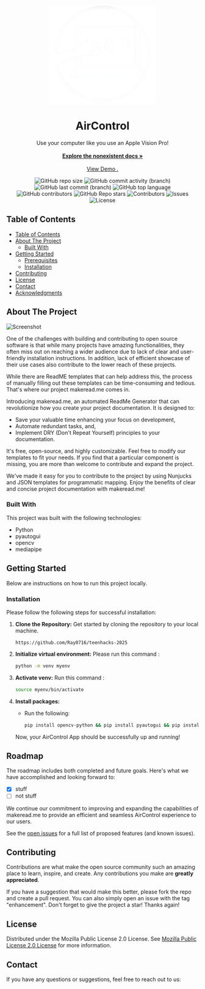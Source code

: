 <br/>
<div align="center">
<a href="h[ttps://github.com/ShaanCoding/makeread.me](https://github.com/Ray0716/teenhacks-2025)">
<img src="logo.png" alt="Logo" width="280" height=auto>
</a>
<h1 align="center">AirControl</h3>
<p align="center">
Use your computer like you use an Apple Vision Pro!
<br/>
<br/>
<a href="https://google"><strong>Explore the nonexistent docs »</strong></a>
<br/>
<br/>
<a href="https://vimeo.com/1046241035?share=copy">View Demo .</a>  

</p>
</div>



<div align="center">
  
![GitHub repo size](https://img.shields.io/github/repo-size/Ray0716/teenhacks-2025?style=for-the-badge&logo=github&logoColor=white&color=teal)
![GitHub commit activity (branch)](https://img.shields.io/github/commit-activity/t/Ray0716/teenhacks-2025?style=for-the-badge&logo=git&logoColor=white&color=orange)
![GitHub last commit (branch)](https://img.shields.io/github/last-commit/Ray0716/teenhacks-2025/master?style=for-the-badge&logo=commit&logoColor=white)
![GitHub top language](https://img.shields.io/github/languages/top/Ray0716/teenhacks-2025?style=for-the-badge&logo=javascript&logoColor=white)
![GitHub contributors](https://img.shields.io/github/contributors/Ray0716/teenhacks-2025?style=for-the-badge&color=red)
![GitHub Repo stars](https://img.shields.io/github/stars/Ray0716/teenhacks-2025?style=for-the-badge)
![Contributors](https://img.shields.io/github/contributors/Ray0716/teenhacks-2025?style=for-the-badge&color=dark-green) ![Issues](https://img.shields.io/github/issues/Ray0716/teenhacks-2025?style=for-the-badge) ![License](https://img.shields.io/github/license/Ray0716/teenhacks-2025?style=for-the-badge)

</div>

## Table of Contents

- [Table of Contents](#table-of-contents)
- [About The Project](#about-the-project)
  - [Built With](#built-with)
- [Getting Started](#getting-started)
  - [Prerequisites](#prerequisites)
  - [Installation](#installation)
- [Contributing](#contributing)
- [License](#license)
- [Contact](#contact)
- [Acknowledgments](#acknowledgments)

## About The Project

![Screenshot](demo.png)

One of the challenges with building and contributing to open source software is that while many projects have amazing functionalities, they often miss out on reaching a wider audience due to lack of clear and user-friendly installation instructions. In addition, lack of efficient showcase of their use cases also contribute to the lower reach of these projects.

While there are ReadME templates that can help address this, the process of manually filling out these templates can be time-consuming and tedious. That&#39;s where our project makeread.me comes in.

Introducing makeread.me, an automated ReadMe Generator that can revolutionize how you create your project documentation. It is designed to:

- Save your valuable time enhancing your focus on development,
- Automate redundant tasks, and,
- Implement DRY (Don&#39;t Repeat Yourself) principles to your documentation.

It&#39;s free, open-source, and highly customizable. Feel free to modify our templates to fit your needs. If you find that a particular component is missing, you are more than welcome to contribute and expand the project.

We&#39;ve made it easy for you to contribute to the project by using Nunjucks and JSON templates for programmatic mapping. Enjoy the benefits of clear and concise project documentation with makeread.me!

### Built With

This project was built with the following technologies:

* Python
* pyautogui
* opencv
* mediapipe

## Getting Started

Below are instructions on how to run this project locally.


### Installation

Please follow the following steps for successful installation:

1. **Clone the Repository:** Get started by cloning the repository to your local machine.

   ```
   https://github.com/Ray0716/teenhacks-2025
   ```

2. **Initialize virtual environment:** Please run this command :

   ```sh
   python -m venv myenv

   ```

3. **Activate venv:** Run this command :

   ```sh
   source myenv/bin/activate
   ```

4. **Install packages:**

   - Run the following:
     ```sh
     pip install opencv-python && pip install pyautogui && pip install medaipipe
     ```


   Now, your AirControl App should be successfully up and running!

## Roadmap

The roadmap includes both completed and future goals. Here&#39;s what we have accomplished and looking forward to:

- [x] stuff
- [ ] not stuff

We continue our commitment to improving and expanding the capabilities of makeread.me to provide an efficient and seamless AirControl experience to our users.

See the [open issues](https://github.com/Ray0716/teenhacks-2025/issues) for a full list of proposed features (and known issues).

## Contributing

Contributions are what make the open source community such an amazing place to learn, inspire, and create. Any contributions you make are **greatly appreciated**.

If you have a suggestion that would make this better, please fork the repo and create a pull request. You can also simply open an issue with the tag &quot;enhancement&quot;.
Don&#39;t forget to give the project a star! Thanks again!

## License

Distributed under the Mozilla Public License 2.0 License. See [Mozilla Public License 2.0 License](https://github.com/ShaanCoding/makeread.me/blob/main/LICENSE.md) for more information.

## Contact

If you have any questions or suggestions, feel free to reach out to us:
